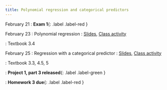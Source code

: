 ```yaml
---
title: Polynomial regression and categorical predictors
---
```


February 21
: **Exam 1**{: .label .label-red }

February 23
: Polynomial regression
  : [Slides](https://sta112-s22.github.io/slides/lecture_15.html), [Class activity](https://sta112-s22.github.io/class_activities/ca_lecture_15.html)

: Textbook 3.4

February 25
: Regression with a categorical predictor
  : [Slides](https://sta112-s22.github.io/slides/lecture_16.html), [Class activity](https://sta112-s22.github.io/class_activities/ca_lecture_16.html)

: Textbook 3.3, 4.5, 5

: **Project 1, part 3 released**{: .label .label-green }

: **Homework 3 due**{: .label .label-red }